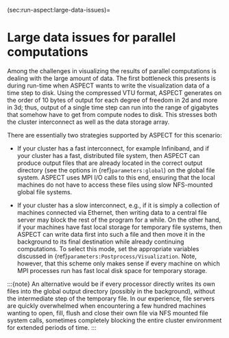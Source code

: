 (sec:run-aspect:large-data-issues)=
# Large data issues for parallel computations

Among the challenges in visualizing the results of parallel computations is
dealing with the large amount of data. The first bottleneck this presents is
during run-time when ASPECT wants to write the
visualization data of a time step to disk. Using the compressed VTU format,
ASPECT generates on the order of 10 bytes of
output for each degree of freedom in 2d and more in 3d; thus, output of a
single time step can run into the range of gigabytes that somehow have to get
from compute nodes to disk. This stresses both the cluster interconnect as
well as the data storage array.

There are essentially two strategies supported by
ASPECT for this scenario:

-   If your cluster has a fast interconnect, for example Infiniband, and if
    your cluster has a fast, distributed file system, then
    ASPECT can produce output files that are already
    located in the correct output directory (see the options in
    {ref}`parameters:global`) on the global file system.
    ASPECT uses MPI I/O calls to this end, ensuring
    that the local machines do not have to access these files using slow
    NFS-mounted global file systems.

-   If your cluster has a slow interconnect, e.g., if it is simply a
    collection of machines connected via Ethernet, then writing data to a
    central file server may block the rest of the program for a while. On the
    other hand, if your machines have fast local storage for temporary file
    systems, then ASPECT can write data first
    into such a file and then move it in the background to its final
    destination while already continuing computations. To select this mode,
    set the appropriate variables discussed in
    {ref}`parameters:Postprocess/Visualization`. Note,
    however, that this scheme only makes sense if every machine on which MPI
    processes run has fast local disk space for temporary storage.

:::{note}
An alternative would be if every processor directly writes its own files into the global
output directory (possibly in the background), without the intermediate step of the temporary
file. In our experience, file servers are quickly overwhelmed when encountering a few hundred
machines wanting to open, fill, flush and close their own file via NFS mounted file system calls,
sometimes completely blocking the entire cluster environment for extended periods of time.
:::
